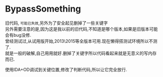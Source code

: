 # BypassSomething
旧代码, `可能已失效`,另外为了安全起见删掉了一些关键字  
另外需要注意的是,因为这是我以前的旧代码,不知道是哪个版本,如果是旧版本可能会有bug没修.  
曾经测试过,从试用版开始,2013\2015等全版本可用.现在懒得搭测试环境所以不测了.  
就是一般的破解,自己用用就好.删掉了关键字所以代码看起来就是无意义的写内存而已.  

使用IDA+OD调试到关键位置,修改了判断代码,所以让它完全放行.

